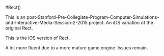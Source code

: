 #Rect()

This is an post-Stanford-Pre-Collegiate-Program-Computer-Simulations-and-Interactive-Media-Session-2-2015 project. An iOS variation of the original Rect. 

This is the iOS version of Rect.

A lot more fluent due to a more mature game engine. Issues remain. 
